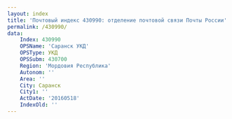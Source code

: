 ```yaml
---
layout: index
title: 'Почтовый индекс 430990: отделение почтовой связи Почты России'
permalink: /430990/
data:
    Index: 430990
    OPSName: 'Саранск УКД'
    OPSType: УКД
    OPSSubm: 430700
    Region: 'Мордовия Республика'
    Autonom: ''
    Area: ''
    City: Саранск
    City1: ''
    ActDate: '20160518'
    IndexOld: ''
---
```

